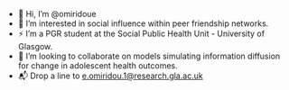 - 👋 Hi, I’m @omiridoue
- 🔦 I’m interested in social influence within peer friendship networks.
- ⚡ I’m a PGR student at the Social Public Health Unit - University of Glasgow.
- 🎾 I’m looking to collaborate on models simulating information diffusion for change in adolescent health outcomes.
- 📬 Drop a line to e.omiridou.1@research.gla.ac.uk

<!---
omiridoue/omiridoue is a ✨ special ✨ repository because its `README.md` (this file) appears on your GitHub profile.
You can click the Preview link to take a look at your changes.
--->
